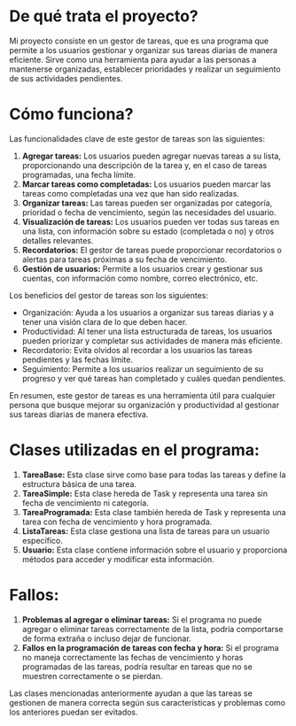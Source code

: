 # De qué trata el proyecto?
Mi proyecto consiste en un gestor de tareas, que es una programa que permite a los usuarios gestionar y organizar sus tareas diarias de manera eficiente. 
Sirve como una herramienta para ayudar a las personas a mantenerse organizadas, establecer prioridades y realizar un seguimiento de sus actividades pendientes. 

# Cómo funciona? 
Las funcionalidades clave de este gestor de tareas son las siguientes:
1.  **Agregar tareas:** Los usuarios pueden agregar nuevas tareas a su lista, proporcionando una descripción de la tarea y, en el caso de tareas programadas, una fecha límite. 
2. **Marcar tareas como completadas:** Los usuarios pueden marcar las tareas como completadas una vez que han sido realizadas.
3. **Organizar tareas:** Las tareas pueden ser organizadas por categoría, prioridad o fecha de vencimiento, según las necesidades del usuario. 
4. **Visualización de tareas:** Los usuarios pueden ver todas sus tareas en una lista, con información sobre su estado (completada o no) y otros detalles relevantes. 
5. **Recordatorios:** El gestor de tareas puede proporcionar recordatorios o alertas para tareas próximas a su fecha de vencimiento. 
6. **Gestión de usuarios:** Permite a los usuarios crear y gestionar sus cuentas, con información como nombre, correo electrónico, etc. 

Los beneficios del gestor de tareas son los siguientes:
- Organización: Ayuda a los usuarios a organizar sus tareas diarias y a tener una visión clara de lo que deben hacer. 
- Productividad: Al tener una lista estructurada de tareas, los usuarios pueden priorizar y completar sus actividades de manera más eficiente.
- Recordatorio: Evita olvidos al recordar a los usuarios las tareas pendientes y las fechas límite. 
- Seguimiento: Permite a los usuarios realizar un seguimiento de su progreso y ver qué tareas han completado y cuáles quedan pendientes. 

En resumen, este gestor de tareas es una herramienta útil para cualquier persona que busque mejorar su organización y productividad al gestionar sus tareas diarias de manera efectiva.

# Clases utilizadas en el programa:
1.  **TareaBase:** Esta clase sirve como base para todas las tareas y define la estructura básica de una tarea.
2.  **TareaSimple:** Esta clase hereda de Task y representa una tarea sin fecha de vencimiento ni categoría.
3.  **TareaProgramada:** Esta clase también hereda de Task y representa una tarea con fecha de vencimiento y hora programada.
4.  **ListaTareas:** Esta clase gestiona una lista de tareas para un usuario específico.
5.  **Usuario:** Esta clase contiene información sobre el usuario y proporciona métodos para acceder y modificar esta información.

# Fallos:
1.  **Problemas al agregar o eliminar tareas:** Si el programa no puede agregar o eliminar tareas correctamente de la lista, podría comportarse de forma extraña o incluso dejar de funcionar.
2. **Fallos en la programación de tareas con fecha y hora:** Si el programa no maneja correctamente las fechas de vencimiento y horas programadas de las tareas, podría resultar en tareas que no se muestren correctamente o se pierdan.

Las clases mencionadas anteriormente ayudan a que las tareas se gestionen de manera correcta según sus características y problemas como los anteriores puedan ser evitados.



